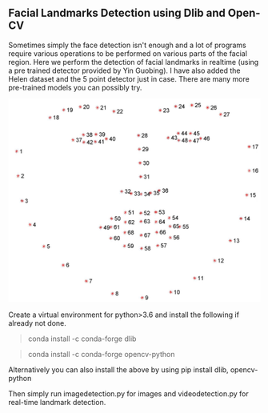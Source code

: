 ## Facial Landmarks Detection using Dlib and Open-CV

Sometimes simply the face detection isn't enough and a lot of programs require various operations to be performed on various parts of the facial region. Here we perform the detection of facial landmarks in realtime (using a pre trained detector provided by Yin Guobing). I have also added the Helen dataset and the 5 point detector just in case. There are many more pre-trained models you can possibly try.

![img](https://github.com/akshitadixit/Image-Processing-OpenCV/blob/master/FacialLandmarkDetection/Assets/mapping.png)

Create a virtual environment for python>3.6 and install the following if already not done.

> conda install -c conda-forge dlib

> conda install -c conda-forge opencv-python

Alternatively you can also install the above by using pip install dlib, opencv-python

Then simply run imagedetection.py for images and videodetection.py for real-time landmark detection.
